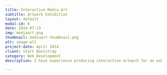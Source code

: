 ```yaml
---
title: Interactive Media Art
subtitle: Artwork Exhibition
layout: default
modal-id: 6
date: 2014-07-13
img: mediaart.png
thumbnail: mediaart-thumbnail.png
alt: image-alt
project-date: April 2014
client: Start Bootstrap
category: Web Development
description: I have experience producing interactive artwork for an exhibition collaborating with the artist Pak Lam Sin. This project includes engineering tasks enabling guests to interact with the screen by walking. During the project, I constructed a system that recognizes people through the camera and expresses them in the artwork. Our work was successfully exhibited under the title '[You] & [Around You]' at KOTE, an exhibition complex in Seoul in August 2022.<br><br><br><span style="font-family:Droid serif; padding:0px 0px 4px 0px; display:inline-block"><i><b>Project details:</b></i></span><br><span style="padding:4px; display:inline-block">· Integrated camera and YOLO model in Python process using OpenCV.</span><br><span style="padding:4px; display:inline-block">· Built TouchDesigner's socket programming environment for Inter-Process Communication (IPC).</span><br><span style="padding:4px; display:inline-block">· Defined variable types and formats for data transfer.</span><br><span style="padding:4px; display:inline-block">· Synchronized Python process with TouchDesigner.</span><br><span style="padding:4px; display:inline-block">· Configured logic to detect up to three persons excluding other objects.</span><br><span style="padding:4px; display:inline-block">· Implemented logic to extract the coordinate of each person.</span><br><span style="padding:4px; display:inline-block">· Checked the expression accuracy and latency of the artwork.</span><br><span style="padding:4px; display:inline-block">· Tuned the whole system through rehearsal.</span>

---
```

